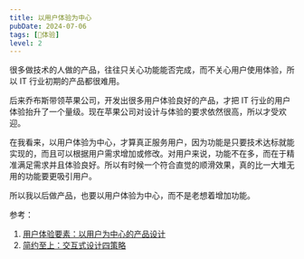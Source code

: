 ```yaml
---
title: 以用户体验为中心
pubDate: 2024-07-06
tags: [💓体验]
level: 2
---
```


很多做技术的人做的产品，往往只关心功能能否完成，而不关心用户使用体验，所以 IT 行业初期的产品都很难用。

后来乔布斯带领苹果公司，开发出很多用户体验良好的产品，才把 IT 行业的用户体验抬升了一个量级。现在苹果公司对设计与体验的要求依然很高，所以才受欢迎。

在我看来，以用户体验为中心，才算真正服务用户，因为功能是只要技术达标就能实现的，而且可以根据用户需求增加或修改。对用户来说，功能不在多，而在于精准满足需求并且体验良好。所以有时候一个符合直觉的顺滑效果，真的比一大堆无用的功能要更吸引用户。

所以我以后做产品，也要以用户体验为中心，而不是老想着增加功能。

参考：
1. [用户体验要素：以用户为中心的产品设计](https://book.douban.com/subject/6523997/)
2. [简约至上：交互式设计四策略](https://book.douban.com/subject/30253370/)
